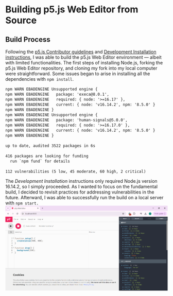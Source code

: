 # Building p5.js Web Editor from Source
## Build Process
Following the [p5.js Contributor guidelines](https://p5js.org/contribute/contributor_guidelines/#quick-get-started-for-developers) and [Development Installation instructions](https://github.com/processing/p5.js-web-editor/blob/develop/contributor_docs/installation.md), I was able to build the p5.js Web Editor environment — albeit with limited functionalities. The first steps of installing Node.js, forking the p5.js Web Editor repository, and cloning my fork into my local computer were straightforward. Some issues began to arise in installing all the dependencies with `npm install`.
```
npm WARN EBADENGINE Unsupported engine {
npm WARN EBADENGINE   package: 'execa@8.0.1',
npm WARN EBADENGINE   required: { node: '>=16.17' },
npm WARN EBADENGINE   current: { node: 'v16.14.2', npm: '8.5.0' }
npm WARN EBADENGINE }
npm WARN EBADENGINE Unsupported engine {
npm WARN EBADENGINE   package: 'human-signals@5.0.0',
npm WARN EBADENGINE   required: { node: '>=16.17.0' },
npm WARN EBADENGINE   current: { node: 'v16.14.2', npm: '8.5.0' }
npm WARN EBADENGINE }

up to date, audited 3522 packages in 6s

416 packages are looking for funding
  run `npm fund` for details

112 vulnerabilities (5 low, 45 moderate, 60 high, 2 critical)
```
The *Development Installation* instructions only required Node.js version 16.14.2, so I simply proceeded. As I wanted to focus on the fundamental build, I decided to revisit practices for addressing vulnerabilities in the future. Afterward, I was able to successfully run the build on a local server with `npm start.`
![Screenshot of p5.js Web Editor running on local server.](https://github.com/bennColl-cs4387/camisola/blob/c9c82eeb4f3212bfd1e7cbe6e4f9b680abd16ccb/Week%205/p5js%20Web%20Editor%20-%20Local%20Host.png)
